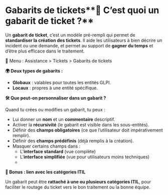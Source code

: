 # Gabarits de tickets**🧩 C’est quoi un gabarit de ticket ?**

Un **gabarit de ticket**, c’est un modèle pré-rempli qui permet de **standardiser la création des tickets**. Il aide les utilisateurs à bien décrire un incident ou une demande, et permet au support de **gagner du temps** et d’être plus efficace dans le traitement.

📍 Menu : Assistance > Tickets > Gabarits de tickets



**🌍 Deux types de gabarits :**

- **Globaux** : valables pour toutes les entités GLPI.
- **Locaux** : propres à une entité spécifique.



**🛠️ Que peut-on personnaliser dans un gabarit ?**

Quand tu crées ou modifies un gabarit, tu peux :

- Lui donner un **nom** et un **commentaire** descriptif.
- Activer la **récursivité** (le gabarit est visible dans les sous-entités).
- Définir des **champs obligatoires** (ce que l’utilisateur doit impérativement remplir).
- Définir des **champs prédéfinis** (déjà remplis à la création).
- Masquer certains champs dans :
  - L’**interface standard** (vue complète)
  - L’**interface simplifiée** (vue pour utilisateurs moins techniques)
  - 

**🧠 Bonus : lien avec les catégories ITIL**

Un gabarit peut être **rattaché à une ou plusieurs catégories ITIL**, pour faciliter le routage du ticket vers le bon traitement ou la bonne équipe.
